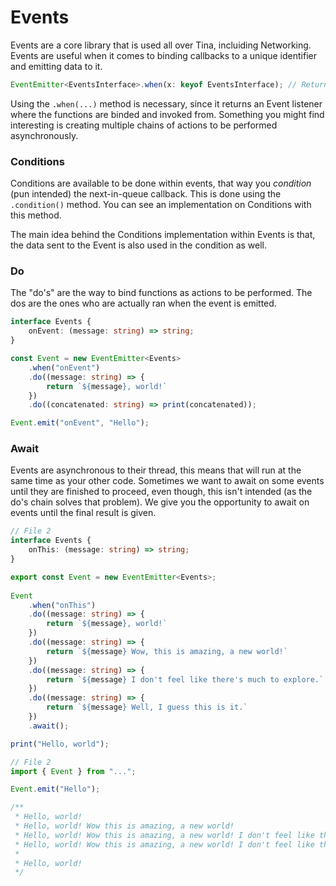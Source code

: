 # Events

Events are a core library that is used all over Tina, incluiding Networking. Events are useful when it comes to binding callbacks to a unique identifier and emitting data to it.

```ts
EventEmitter<EventsInterface>.when(x: keyof EventsInterface); // Returns an Event listener
```

Using the `.when(...)` method is necessary, since it returns an Event listener where the functions are binded and invoked from. Something you might find interesting is creating multiple chains of actions to be performed asynchronously. 

### Conditions

Conditions are available to be done within events, that way you *condition* (pun intended) the next-in-queue callback. This is done using the `.condition()` method. You can see an implementation on Conditions with this method.

The main idea behind the Conditions implementation within Events is that, the data sent to the Event is also used in the condition as well.

### Do

The "do's" are the way to bind functions as actions to be performed. The dos are the ones who are actually ran when the event is emitted.

```ts
interface Events {
    onEvent: (message: string) => string;
}

const Event = new EventEmitter<Events>
    .when("onEvent")
    .do((message: string) => {
        return `${message}, world!`
    })
    .do((concatenated: string) => print(concatenated));

Event.emit("onEvent", "Hello");
```

### Await

Events are asynchronous to their thread, this means that will run at the same time as your other code. Sometimes we want to await on some events until they are finished to proceed, even though, this isn't intended (as the do's chain solves that problem). We give you the opportunity to await on events until the final result is given.

```ts
// File 2
interface Events {
    onThis: (message: string) => string;
}

export const Event = new EventEmitter<Events>;
    
Event
    .when("onThis")
    .do((message: string) => {
        return `${message}, world!`
    })
    .do((message: string) => {
        return `${message} Wow, this is amazing, a new world!`
    })
    .do((message: string) => {
        return `${message} I don't feel like there's much to explore.`
    })
    .do((message: string) => {
        return `${message} Well, I guess this is it.`
    })
    .await();

print("Hello, world");

// File 2
import { Event } from "...";

Event.emit("Hello");

/**
 * Hello, world!
 * Hello, world! Wow this is amazing, a new world!
 * Hello, world! Wow this is amazing, a new world! I don't feel like there's much to explore.
 * Hello, world! Wow this is amazing, a new world! I don't feel like there's much to explore. Well, I guess this is it.
 * 
 * Hello, world!
 */
```